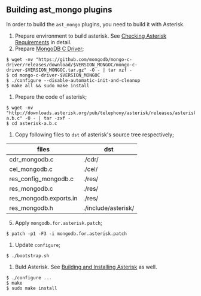 ## Building ast_mongo plugins

In order to build the `ast_mongo` plugins, you need to build it with Asterisk.

1. Prepare environment to build asterisk. See [Checking Asterisk Requirements](https://wiki.asterisk.org/wiki/display/AST/Checking+Asterisk+Requirements) in detail.
1. Prepare [MongoDB C Driver](https://github.com/mongodb/mongo-c-driver);
 ```
 $ wget -nv "https://github.com/mongodb/mongo-c-driver/releases/download/$VERSION_MONGOC/mongo-c-driver-$VERSION_MONGOC.tar.gz" -O - | tar xzf -
 $ cd mongo-c-driver-$VERSION_MONGOC
 $ ./configure --disable-automatic-init-and-cleanup
 $ make all && sudo make install
 ```

1. Prepare the code of asterisk;
 ```
 $ wget -nv "http://downloads.asterisk.org/pub/telephony/asterisk/releases/asterisk-a.b.c" -O - | tar -zxf -
 $ cd asterisk-a.b.c
 ```
1. Copy following files to `dst` of asterisk's source tree respectively;

files                  | dst
-----------------------|---------
cdr_mongodb.c          | ./cdr/
cel_mongodb.c          | ./cel/
res_config_mongodb.c   | ./res/
res_mongodb.c          | ./res/
res_mongodb.exports.in | ./res/
res_mongodb.h          | ./include/asterisk/

5. Apply `mongodb.for.asterisk.patch`;
 ```
 $ patch -p1 -F3 -i mongodb.for.asterisk.patch
 ```
1. Update `configure`;
 ```
 $ ./bootstrap.sh
 ```
1. Buld Asterisk. See [Building and Installing Asterisk](https://wiki.asterisk.org/wiki/display/AST/Building+and+Installing+Asterisk) as well.
 ```
 $ ./configure ...
 $ make
 $ sudo make install
 ```

